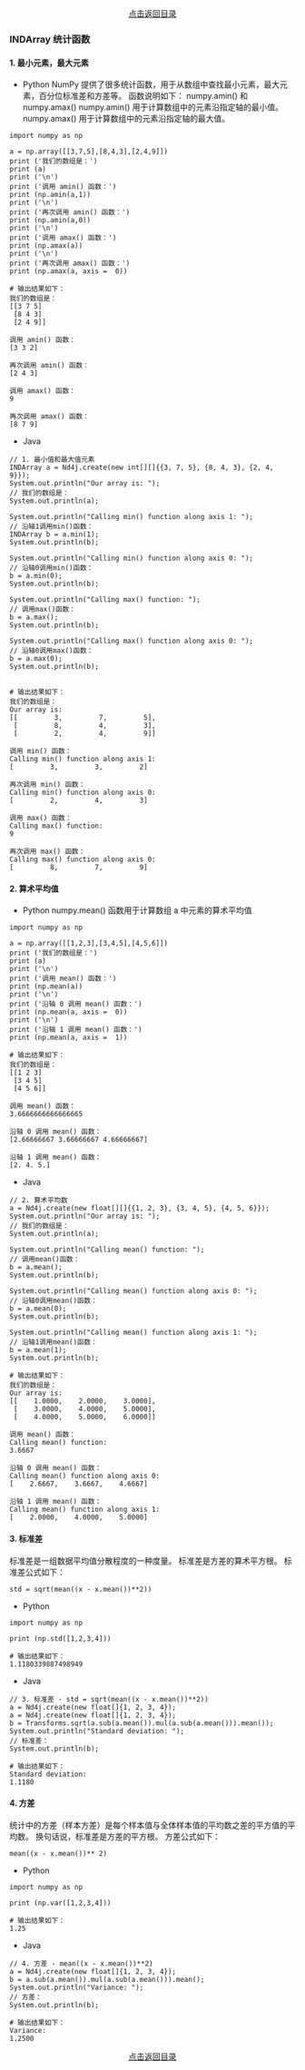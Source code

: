 <div align="center">
  <a href="http://aias.top/AIAS/guides/tutorials/ndarray/index.html">点击返回目录</a>
</div>  


### INDArray 统计函数

#### 1. 最小元素，最大元素
- Python
NumPy 提供了很多统计函数，用于从数组中查找最小元素，最大元素，百分位标准差和方差等。 函数说明如下：
numpy.amin() 和 numpy.amax()
numpy.amin() 用于计算数组中的元素沿指定轴的最小值。
numpy.amax() 用于计算数组中的元素沿指定轴的最大值。
```text
import numpy as np 
 
a = np.array([[3,7,5],[8,4,3],[2,4,9]])  
print ('我们的数组是：')
print (a)
print ('\n')
print ('调用 amin() 函数：')
print (np.amin(a,1))
print ('\n')
print ('再次调用 amin() 函数：')
print (np.amin(a,0))
print ('\n')
print ('调用 amax() 函数：')
print (np.amax(a))
print ('\n')
print ('再次调用 amax() 函数：')
print (np.amax(a, axis =  0))

# 输出结果如下：
我们的数组是：
[[3 7 5]
 [8 4 3]
 [2 4 9]]

调用 amin() 函数：
[3 3 2]

再次调用 amin() 函数：
[2 4 3]

调用 amax() 函数：
9

再次调用 amax() 函数：
[8 7 9]
```

- Java
```text
// 1. 最小值和最大值元素
INDArray a = Nd4j.create(new int[][]{{3, 7, 5}, {8, 4, 3}, {2, 4, 9}});
System.out.println("Our array is: ");
// 我们的数组是：
System.out.println(a);

System.out.println("Calling min() function along axis 1: ");
// 沿轴1调用min()函数：
INDArray b = a.min(1);
System.out.println(b);

System.out.println("Calling min() function along axis 0: ");
// 沿轴0调用min()函数：
b = a.min(0);
System.out.println(b);

System.out.println("Calling max() function: ");
// 调用max()函数：
b = a.max();
System.out.println(b);

System.out.println("Calling max() function along axis 0: ");
// 沿轴0调用max()函数：
b = a.max(0);
System.out.println(b);


# 输出结果如下：
我们的数组是：
Our array is: 
[[         3,         7,         5], 
 [         8,         4,         3], 
 [         2,         4,         9]]

调用 min() 函数：
Calling min() function along axis 1: 
[         3,         3,         2]

再次调用 min() 函数：
Calling min() function along axis 0: 
[         2,         4,         3]

调用 max() 函数：
Calling max() function: 
9

再次调用 max() 函数：
Calling max() function along axis 0: 
[         8,         7,         9]
```

#### 2. 算术平均值
- Python
numpy.mean() 函数用于计算数组 a 中元素的算术平均值

```text
import numpy as np 
 
a = np.array([[1,2,3],[3,4,5],[4,5,6]])  
print ('我们的数组是：')
print (a)
print ('\n')
print ('调用 mean() 函数：')
print (np.mean(a))
print ('\n')
print ('沿轴 0 调用 mean() 函数：')
print (np.mean(a, axis =  0))
print ('\n')
print ('沿轴 1 调用 mean() 函数：')
print (np.mean(a, axis =  1))

# 输出结果如下：
我们的数组是：
[[1 2 3]
 [3 4 5]
 [4 5 6]]

调用 mean() 函数：
3.6666666666666665

沿轴 0 调用 mean() 函数：
[2.66666667 3.66666667 4.66666667]

沿轴 1 调用 mean() 函数：
[2. 4. 5.]
```

- Java
```text
// 2. 算术平均数
a = Nd4j.create(new float[][]{{1, 2, 3}, {3, 4, 5}, {4, 5, 6}});
System.out.println("Our array is: ");
// 我们的数组是：
System.out.println(a);

System.out.println("Calling mean() function: ");
// 调用mean()函数：
b = a.mean();
System.out.println(b);

System.out.println("Calling mean() function along axis 0: ");
// 沿轴0调用mean()函数：
b = a.mean(0);
System.out.println(b);

System.out.println("Calling mean() function along axis 1: ");
// 沿轴1调用mean()函数：
b = a.mean(1);
System.out.println(b);

# 输出结果如下：
我们的数组是：
Our array is: 
[[    1.0000,    2.0000,    3.0000], 
 [    3.0000,    4.0000,    5.0000], 
 [    4.0000,    5.0000,    6.0000]]

调用 mean() 函数：
Calling mean() function: 
3.6667

沿轴 0 调用 mean() 函数：
Calling mean() function along axis 0: 
[    2.6667,    3.6667,    4.6667]

沿轴 1 调用 mean() 函数：
Calling mean() function along axis 1: 
[    2.0000,    4.0000,    5.0000]
```

#### 3. 标准差
标准差是一组数据平均值分散程度的一种度量。
标准差是方差的算术平方根。
标准差公式如下：
```text
std = sqrt(mean((x - x.mean())**2))
```
- Python
```text
import numpy as np 
 
print (np.std([1,2,3,4]))

# 输出结果如下：
1.1180339887498949
```

- Java
```text
// 3. 标准差 - std = sqrt(mean((x - x.mean())**2))
a = Nd4j.create(new float[]{1, 2, 3, 4});
a = Nd4j.create(new float[]{1, 2, 3, 4});
b = Transforms.sqrt(a.sub(a.mean()).mul(a.sub(a.mean())).mean());
System.out.println("Standard deviation: ");
// 标准差：
System.out.println(b);
        
# 输出结果如下：
Standard deviation: 
1.1180

```

#### 4. 方差
统计中的方差（样本方差）是每个样本值与全体样本值的平均数之差的平方值的平均数。
换句话说，标准差是方差的平方根。
方差公式如下：
```text
mean((x - x.mean())** 2)
```
- Python
```text
import numpy as np
 
print (np.var([1,2,3,4]))

# 输出结果如下：
1.25
```

- Java
```text
// 4. 方差 - mean((x - x.mean())**2)
a = Nd4j.create(new float[]{1, 2, 3, 4});
b = a.sub(a.mean()).mul(a.sub(a.mean())).mean();
System.out.println("Variance: ");
// 方差：
System.out.println(b);
        
# 输出结果如下：
Variance: 
1.2500
```


<div align="center">
  <a href="http://aias.top/AIAS/guides/tutorials/ndarray/index.html">点击返回目录</a>
</div>  
